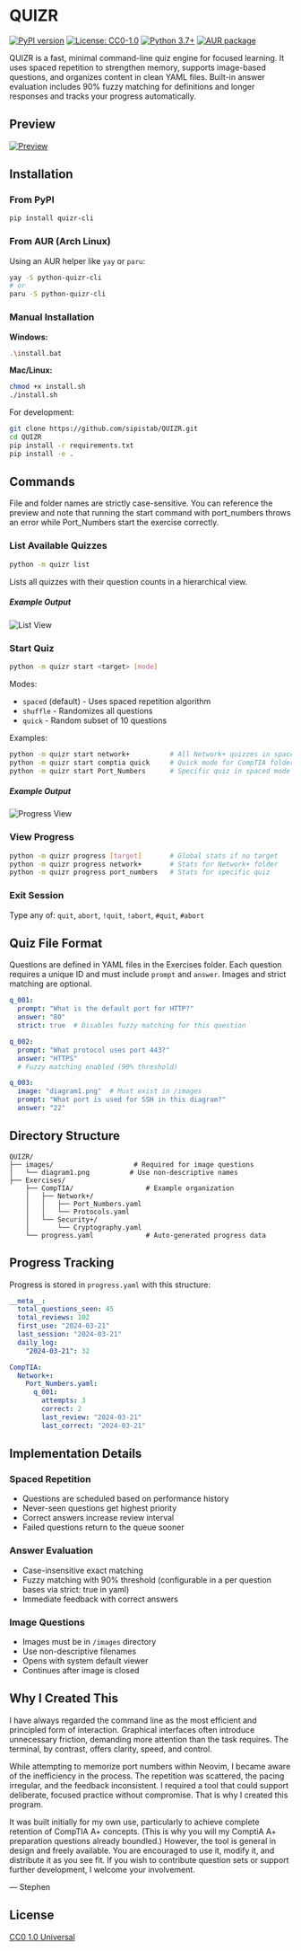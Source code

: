 # QUIZR

[![PyPI version](https://badge.fury.io/py/quizr-cli.svg)](https://badge.fury.io/py/quizr-cli)
[![License: CC0-1.0](https://img.shields.io/badge/License-CC0_1.0-lightgrey.svg)](http://creativecommons.org/publicdomain/zero/1.0/)
[![Python 3.7+](https://img.shields.io/badge/python-3.7+-blue.svg)](https://www.python.org/downloads/)
[![AUR package](https://img.shields.io/aur/version/python-quizr-cli)](https://aur.archlinux.org/packages/python-quizr-cli/)

QUIZR is a fast, minimal command-line quiz engine for focused learning. It uses spaced repetition to strengthen memory, supports image-based questions, and organizes content in clean YAML files. Built-in answer evaluation includes 90% fuzzy matching for definitions and longer responses and tracks your progress automatically.

## Preview

[![Preview](quizr/Resources/Preview.gif)](quizr/Resources/Preview.mp4)

## Installation

### From PyPI
```bash
pip install quizr-cli
```

### From AUR (Arch Linux)
Using an AUR helper like `yay` or `paru`:
```bash
yay -S python-quizr-cli
# or
paru -S python-quizr-cli
```

### Manual Installation

**Windows:**
```bash
.\install.bat
```

**Mac/Linux:**
```bash
chmod +x install.sh
./install.sh
```

For development:
```bash
git clone https://github.com/sipistab/QUIZR.git
cd QUIZR
pip install -r requirements.txt
pip install -e .
```

## Commands

File and folder names are strictly case-sensitive. You can reference the preview and note that running the start command with port_numbers throws an error while Port_Numbers start the exercise correctly.

### List Available Quizzes
```bash
python -m quizr list
```
Lists all quizzes with their question counts in a hierarchical view.
##### Example Output
![List View](quizr/Resources/List.png)

### Start Quiz
```bash
python -m quizr start <target> [mode]
```

Modes:
- `spaced` (default) - Uses spaced repetition algorithm
- `shuffle` - Randomizes all questions
- `quick` - Random subset of 10 questions

Examples:
```bash
python -m quizr start network+          # All Network+ quizzes in spaced mode
python -m quizr start comptia quick     # Quick mode for CompTIA folder
python -m quizr start Port_Numbers      # Specific quiz in spaced mode
```
##### Example Output
![Progress View](quizr/Resources/Progress.png)

### View Progress
```bash
python -m quizr progress [target]       # Global stats if no target
python -m quizr progress network+       # Stats for Network+ folder
python -m quizr progress port_numbers   # Stats for specific quiz
```

### Exit Session
Type any of: `quit`, `abort`, `!quit`, `!abort`, `#quit`, `#abort`

## Quiz File Format

Questions are defined in YAML files in the Exercises folder. Each question requires a unique ID and must include `prompt` and `answer`. Images and strict matching are optional.

```yaml
q_001:
  prompt: "What is the default port for HTTP?"
  answer: "80"
  strict: true  # Disables fuzzy matching for this question

q_002:
  prompt: "What protocol uses port 443?"
  answer: "HTTPS"
  # Fuzzy matching enabled (90% threshold)

q_003:
  image: "diagram1.png"  # Must exist in /images
  prompt: "What port is used for SSH in this diagram?"
  answer: "22"
```

## Directory Structure
```
QUIZR/
├── images/                    # Required for image questions
│   └── diagram1.png          # Use non-descriptive names
├── Exercises/
	├── CompTIA/                  # Example organization
	│   ├── Network+/
	│   │   ├── Port_Numbers.yaml
	│   │   └── Protocols.yaml
	│   └── Security+/
	│       └── Cryptography.yaml
	└── progress.yaml             # Auto-generated progress data
```

## Progress Tracking

Progress is stored in `progress.yaml` with this structure:
```yaml
__meta__:
  total_questions_seen: 45
  total_reviews: 102
  first_use: "2024-03-21"
  last_session: "2024-03-21"
  daily_log:
    "2024-03-21": 32

CompTIA:
  Network+:
    Port_Numbers.yaml:
      q_001:
        attempts: 3
        correct: 2
        last_review: "2024-03-21"
        last_correct: "2024-03-21"
```

## Implementation Details

### Spaced Repetition
- Questions are scheduled based on performance history
- Never-seen questions get highest priority
- Correct answers increase review interval
- Failed questions return to the queue sooner

### Answer Evaluation
- Case-insensitive exact matching
- Fuzzy matching with 90% threshold (configurable in a per question bases via strict: true in yaml)
- Immediate feedback with correct answers

### Image Questions
- Images must be in `/images` directory
- Use non-descriptive filenames
- Opens with system default viewer
- Continues after image is closed

## Why I Created This

I have always regarded the command line as the most efficient and principled form of interaction. Graphical interfaces often introduce unnecessary friction, demanding more attention than the task requires. The terminal, by contrast, offers clarity, speed, and control.

While attempting to memorize port numbers within Neovim, I became aware of the inefficiency in the process. The repetition was scattered, the pacing irregular, and the feedback inconsistent. I required a tool that could support deliberate, focused practice without compromise. That is why I created this program.

It was built initially for my own use, particularly to achieve complete retention of CompTIA A+ concepts. (This is why you will my ComptiA A+ preparation questions already boundled.) However, the tool is general in design and freely available. You are encouraged to use it, modify it, and distribute it as you see fit. If you wish to contribute question sets or support further development, I welcome your involvement.

— Stephen

## License

[CC0 1.0 Universal](https://creativecommons.org/publicdomain/zero/1.0/)